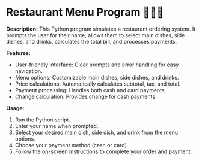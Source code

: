 # Restaurant Menu Program 🍔🍟🥤

**Description:**
This Python program simulates a restaurant ordering system. It prompts the user for their name, allows them to select main dishes, side dishes, and drinks, calculates the total bill, and processes payments.

**Features:**

* User-friendly interface: Clear prompts and error handling for easy navigation.
* Menu options: Customizable main dishes, side dishes, and drinks.
* Price calculations: Automatically calculates subtotal, tax, and total.
* Payment processing: Handles both cash and card payments.
* Change calculation: Provides change for cash payments.

**Usage:**

1. Run the Python script.
2. Enter your name when prompted.
3. Select your desired main dish, side dish, and drink from the menu options.
4. Choose your payment method (cash or card).
5. Follow the on-screen instructions to complete your order and payment.
